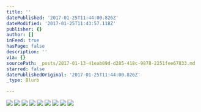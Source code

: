 ```yaml
---
title: ''
datePublished: '2017-01-25T11:44:00.826Z'
dateModified: '2017-01-25T11:43:57.118Z'
publisher: {}
author: []
inFeed: true
hasPage: false
description: ''
via: {}
sourcePath: _posts/2017-01-13-41eab09d-d285-418c-9878-2251fee67833.md
starred: false
datePublishedOriginal: '2017-01-25T11:44:00.826Z'
_type: Blurb

---
```

![](https://the-grid-user-content.s3-us-west-2.amazonaws.com/2cfbd44c-f6c8-4952-a9b2-f7376c464109.jpg)
![](https://imgflo.herokuapp.com/graph/2b2431f8e7ba7b0/c41178fe9e7fc8101d84a60fbd087d10/croprotate.jpg?cropheight=2048&cropwidth=4040&degrees=0&input=https%3A%2F%2Fthe-grid-user-content.s3-us-west-2.amazonaws.com%2Fb317fc3d-fdba-4d66-af98-2c8bd56ec204.jpg&x=0&y=0)
![](https://the-grid-user-content.s3-us-west-2.amazonaws.com/9daea3cf-558d-426c-894d-449055d8fce8.jpg)
![](https://the-grid-user-content.s3-us-west-2.amazonaws.com/9c04d64b-7f0f-4c84-ae14-efb15b9883b2.jpg)
![](https://the-grid-user-content.s3-us-west-2.amazonaws.com/b37c4b9f-e10e-43c9-bb22-286c5d37d84c.jpg)
![](https://the-grid-user-content.s3-us-west-2.amazonaws.com/7b7e1180-159d-4a0c-aa67-7cd8b3f9e682.jpg)
![](https://the-grid-user-content.s3-us-west-2.amazonaws.com/5ae3e4f9-6d1e-4fe3-9103-22f1928b2ed4.jpg)
![](https://the-grid-user-content.s3-us-west-2.amazonaws.com/b3430f0b-35c9-48e7-89eb-85aac5d6a7cb.jpg)
![](https://the-grid-user-content.s3-us-west-2.amazonaws.com/faa88fff-c506-485c-8926-e116c174e09f.jpg)
